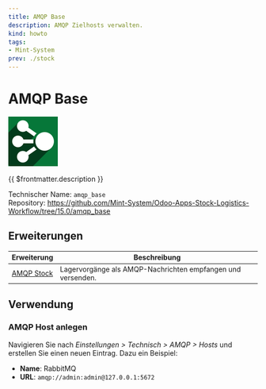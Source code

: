 ```yaml
---
title: AMQP Base
description: AMQP Zielhosts verwalten.
kind: howto
tags:
- Mint-System
prev: ./stock
---
```

# AMQP Base
![](attachments/odoo_icon_amqp.png)

{{ $frontmatter.description }}

Technischer Name: `amqp_base`\
Repository: <https://github.com/Mint-System/Odoo-Apps-Stock-Logistics-Workflow/tree/15.0/amqp_base>

## Erweiterungen

| Erweiterung                   | Beschreibung                                                |
| ----------------------------- | ----------------------------------------------------------- |
| [AMQP Stock](AMQP%20Stock.md) | Lagervorgänge als AMQP-Nachrichten empfangen und versenden. |

## Verwendung

### AMQP Host anlegen

Navigieren Sie nach *Einstellungen > Technisch > AMQP > Hosts* und erstellen Sie einen neuen Eintrag. Dazu ein Beispiel:

* **Name**: RabbitMQ
* **URL**: `amqp://admin:admin@127.0.0.1:5672`
